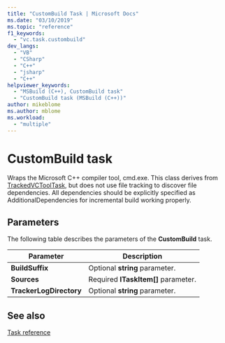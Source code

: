 ```yaml
---
title: "CustomBuild Task | Microsoft Docs"
ms.date: "03/10/2019"
ms.topic: "reference"
f1_keywords:
  - "vc.task.custombuild"
dev_langs:
  - "VB"
  - "CSharp"
  - "C++"
  - "jsharp"
  - "C++"
helpviewer_keywords:
  - "MSBuild (C++), CustomBuild task"
  - "CustomBuild task (MSBuild (C++))"
author: mikeblome
ms.author: mblome
ms.workload:
  - "multiple"
---
```

# CustomBuild task

Wraps the Microsoft C++ compiler tool, cmd.exe. This class derives from [TrackedVCToolTask](../msbuild/trackedvctooltask-base-class.md), but does not use file tracking to discover file dependencies. All dependencies should be explicitly specified as AdditionalDependencies for incremental build working properly.

## Parameters

The following table describes the parameters of the **CustomBuild** task.

|Parameter|Description|
|---------------|-----------------|
|**BuildSuffix**|Optional **string** parameter.|
|**Sources**|Required **ITaskItem[]** parameter.|
|**TrackerLogDirectory**|Optional **string** parameter.|

## See also

[Task reference](../msbuild/msbuild-task-reference.md)
